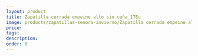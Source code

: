 ```yaml
---
layout: product
title: Zapatilla cerrada empeine alto sin cuña_17Eu
image: products/zapatillas-senora-invierno/Zapatilla cerrada empeine alto sin cuña_17Eu.jpeg
price: 
tags: 
description: 
order: 0
---
```

